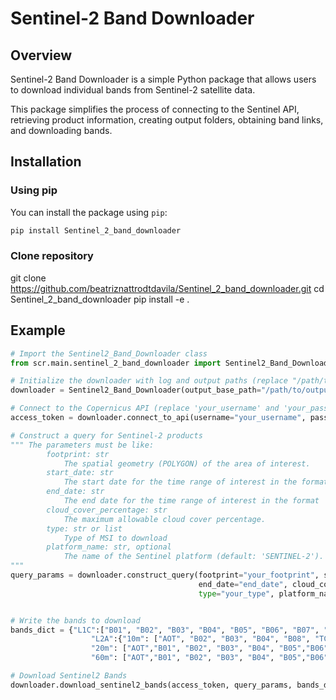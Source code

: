 # Sentinel-2 Band Downloader

## Overview

Sentinel-2 Band Downloader is a simple Python package that allows users to download individual bands from Sentinel-2 satellite data.

This package simplifies the process of connecting to the Sentinel API, retrieving product information, creating output folders, obtaining band links, and downloading bands.

## Installation

### Using pip

You can install the package using `pip`:

```bash
pip install Sentinel_2_band_downloader
```

### Clone repository
git clone https://github.com/beatriznattrodtdavila/Sentinel_2_band_downloader.git
cd Sentinel_2_band_downloader
pip install -e .

## Example

```python
# Import the Sentinel2_Band_Downloader class
from scr.main.sentinel_2_band_downloader import Sentinel2_Band_Downloader

# Initialize the downloader with log and output paths (replace "/path/to/output")
downloader = Sentinel2_Band_Downloader(output_base_path="/path/to/output")

# Connect to the Copernicus API (replace 'your_username' and 'your_password')
access_token = downloader.connect_to_api(username="your_username", password="your_password")

# Construct a query for Sentinel-2 products
""" The parameters must be like:
        footprint: str
            The spatial geometry (POLYGON) of the area of interest.
        start_date: str
            The start date for the time range of interest in the format 'YYYY-MM-DD'.
        end_date: str
            The end date for the time range of interest in the format 'YYYY-MM-DD'.
        cloud_cover_percentage: str
            The maximum allowable cloud cover percentage.
        type: str or list
            Type of MSI to download
        platform_name: str, optional
            The name of the Sentinel platform (default: 'SENTINEL-2').
"""
query_params = downloader.construct_query(footprint="your_footprint", start_date="start_date", 
                                          end_date="end_date", cloud_cover_percentage="cloud_cover", 
                                          type="your_type", platform_name="your_platform_name")


# Write the bands to download
bands_dict = {"L1C":["B01", "B02", "B03", "B04", "B05", "B06", "B07", "B08", "B8A", "B09", "B10", "B11", "B12", "TCI"],
                  "L2A":{"10m": ["AOT", "B02", "B03", "B04", "B08", "TCI", "WVP"],
                  "20m": ["AOT","B01", "B02", "B03", "B04", "B05","B06", "B07", "B8A", "B11", "B12", "SCL", "TCI", "WVP"],
                  "60m": ["AOT","B01", "B02", "B03", "B04", "B05","B06", "B07", "B8A", "B09","B11", "B12", "SCL", "TCI", "WVP"]}}

# Download Sentinel2 Bands
downloader.download_sentinel2_bands(access_token, query_params, bands_dict)
```
